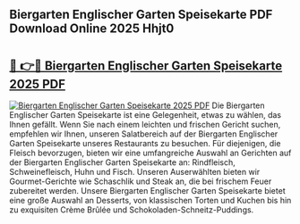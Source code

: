 ## Biergarten Englischer Garten Speisekarte PDF Download Online 2025 Hhjt0

# <h2><a href="http://gc928kx.nevu.top/?p=Biergarten+Englischer+Garten+Speisekarte">🔗 👉🔴 Biergarten Englischer Garten Speisekarte 2025 PDF</a></h2>

[![Biergarten Englischer Garten Speisekarte 2025 PDF](https://i.imgur.com/dBaPXMq.png)](http://gc928kx.nevu.top/?p=Biergarten+Englischer+Garten+Speisekarte)
Die Biergarten Englischer Garten Speisekarte ist eine Gelegenheit, etwas zu wählen, das Ihnen gefällt. Wenn Sie nach einem leichten und frischen Gericht suchen, empfehlen wir Ihnen, unseren Salatbereich auf der Biergarten Englischer Garten Speisekarte unseres Restaurants zu besuchen. Für diejenigen, die Fleisch bevorzugen, bieten wir eine umfangreiche Auswahl an Gerichten auf der Biergarten Englischer Garten Speisekarte an: Rindfleisch, Schweinefleisch, Huhn und Fisch. Unseren Auserwählten bieten wir Gourmet-Gerichte wie Schaschlik und Steak an, die bei frischem Feuer zubereitet werden. Unsere Biergarten Englischer Garten Speisekarte bietet eine große Auswahl an Desserts, von klassischen Torten und Kuchen bis hin zu exquisiten Crème Brûlée und Schokoladen-Schneitz-Puddings.
